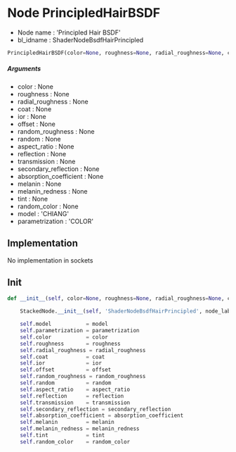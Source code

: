 # Node PrincipledHairBSDF

- Node name : 'Principled Hair BSDF'
- bl_idname : ShaderNodeBsdfHairPrincipled


``` python
PrincipledHairBSDF(color=None, roughness=None, radial_roughness=None, coat=None, ior=None, offset=None, random_roughness=None, random=None, aspect_ratio=None, reflection=None, transmission=None, secondary_reflection=None, absorption_coefficient=None, melanin=None, melanin_redness=None, tint=None, random_color=None, model='CHIANG', parametrization='COLOR', node_label=None, node_color=None)
```
##### Arguments

- color : None
- roughness : None
- radial_roughness : None
- coat : None
- ior : None
- offset : None
- random_roughness : None
- random : None
- aspect_ratio : None
- reflection : None
- transmission : None
- secondary_reflection : None
- absorption_coefficient : None
- melanin : None
- melanin_redness : None
- tint : None
- random_color : None
- model : 'CHIANG'
- parametrization : 'COLOR'

## Implementation

No implementation in sockets

## Init

``` python
def __init__(self, color=None, roughness=None, radial_roughness=None, coat=None, ior=None, offset=None, random_roughness=None, random=None, aspect_ratio=None, reflection=None, transmission=None, secondary_reflection=None, absorption_coefficient=None, melanin=None, melanin_redness=None, tint=None, random_color=None, model='CHIANG', parametrization='COLOR', node_label=None, node_color=None):

    StackedNode.__init__(self, 'ShaderNodeBsdfHairPrincipled', node_label=node_label, node_color=node_color)

    self.model           = model
    self.parametrization = parametrization
    self.color           = color
    self.roughness       = roughness
    self.radial_roughness = radial_roughness
    self.coat            = coat
    self.ior             = ior
    self.offset          = offset
    self.random_roughness = random_roughness
    self.random          = random
    self.aspect_ratio    = aspect_ratio
    self.reflection      = reflection
    self.transmission    = transmission
    self.secondary_reflection = secondary_reflection
    self.absorption_coefficient = absorption_coefficient
    self.melanin         = melanin
    self.melanin_redness = melanin_redness
    self.tint            = tint
    self.random_color    = random_color
```
